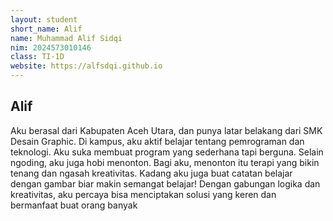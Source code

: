 ```yaml
---
layout: student
short_name: Alif
name: Muhammad Alif Sidqi
nim: 2024573010146
class: TI-1D
website: https://alfsdqi.github.io
---
```

## Alif
Aku berasal dari Kabupaten Aceh Utara, dan punya latar belakang dari SMK Desain Graphic. Di kampus, aku aktif belajar tentang pemrograman dan teknologi. Aku suka membuat program yang sederhana tapi berguna.
Selain ngoding, aku juga hobi menonton. Bagi aku, menonton itu terapi yang bikin tenang dan ngasah kreativitas. Kadang aku juga buat catatan belajar dengan gambar biar makin semangat belajar!
Dengan gabungan logika dan kreativitas, aku percaya bisa menciptakan solusi yang keren dan bermanfaat buat orang banyak
